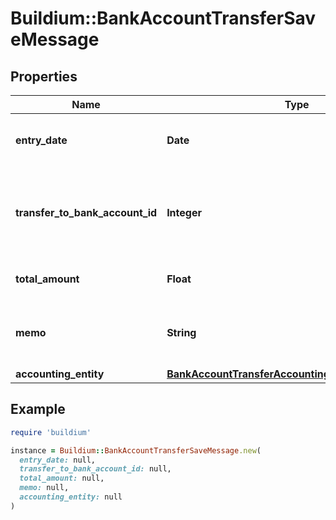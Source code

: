 # Buildium::BankAccountTransferSaveMessage

## Properties

| Name | Type | Description | Notes |
| ---- | ---- | ----------- | ----- |
| **entry_date** | **Date** | The date the transfer was recorded. |  |
| **transfer_to_bank_account_id** | **Integer** | Bank account identifier the money will be transferred to. |  |
| **total_amount** | **Float** | Total amount to transfer. |  |
| **memo** | **String** | Memo associated with the transfer, if applicable. | [optional] |
| **accounting_entity** | [**BankAccountTransferAccountingEntitySaveMessage**](BankAccountTransferAccountingEntitySaveMessage.md) |  |  |

## Example

```ruby
require 'buildium'

instance = Buildium::BankAccountTransferSaveMessage.new(
  entry_date: null,
  transfer_to_bank_account_id: null,
  total_amount: null,
  memo: null,
  accounting_entity: null
)
```

